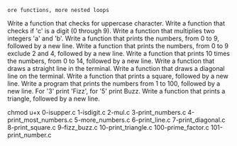 	ore functions, more nested loops

  Write a function that checks for uppercase character.
  Write a function that checks if 'c' is a digit (0 through 9).
  Write a function that multiplies two integers 'a' and 'b'.
  Write a function that prints the numbers, from 0 to 9, followed by a new line.
  Write a function that prints the numbers, from 0 to 9 exclude 2 and 4, followed by a new line.
  Write a function that prints 10 times the numbers, from 0 to 14, followed by a new line.
  Write a function that draws a straight line in the terminal.
  Write a function that draws a diagonal line on the terminal.
  Write a function that prints a square, followed by a new line.
  Write a program that prints the numbers from 1 to 100, followed by a new line. For '3' print 'Fizz', for '5' print Buzz.
  Write a function that prints a triangle, followed by a new line.

chmod u+x 0-isupper.c 1-isdigit.c 2-mul.c 3-print_numbers.c 4-print_most_numbers.c 5-more_numbers.c 6-print_line.c 7-print_diagonal.c 8-print_square.c 9-fizz_buzz.c 10-print_triangle.c 100-prime_factor.c 101-print_number.c
